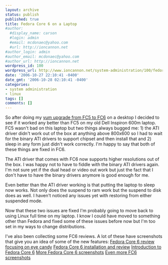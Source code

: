 ```yaml
---
layout: archive
status: publish
published: true
title: Fedora Core 6 on a Laptop
#author:
  #display_name: carson
  #login: admin
  #email: mcdonaec@yahoo.com
  #url: http://ioncannon.net
#author_login: admin
#author_email: mcdonaec@yahoo.com
#author_url: http://ioncannon.net
wordpress_id: 100
wordpress_url: http://www.ioncannon.net/system-administration/100/fedora-core-6-on-a-laptop/
date: '2006-10-27 22:10:41 -0400'
date_gmt: '2006-10-28 02:10:41 -0400'
categories:
- system administration
- linux
tags: []
comments: []
---
```

So after doing my <a href="http://www.ioncannon.net/system-administration/99/upgrade-fc5-to-fc6-with-yum/">yum upgrade from FC5 to FC6</a> on a desktop I decided to see if it worked any better than FC5 on my old Dell Inspiron 600m laptop. FC5 wasn't bad on this laptop but two things always bugged me: 1) the ATI driver didn't work out of the box at anything above 800x600 so I had to wait for the binary ATI drivers to support chipset and then install that and 2) sleep in any form just didn't work correctly. I'm happy to say that both of these things are fixed in FC6.


The ATI driver that comes with FC6 now supports higher resolutions out of the box. I was happy not to have to fiddle with the binary ATI drivers again. I'm not sure yet if the dual head or video out work but just the fact that I don't have to have the binary drivers anymore is good enough for me.

Even better than the ATI driver working is that putting the laptop to sleep now works. Not only does the suspend to ram work but the suspend to disk does as well. I haven't noticed any issues yet with restoring from either suspended mode.

Now that these two issues are fixed I'm probably going to move back to using Linux full time on my laptop. I know I could have moved to something other than Fedora and fixed some of these issues before now but I'm too set in my ways to change distributions.

I've also been collecting some FC6 reviews. A lot of these have screenshots that give you an idea of some of the new features:
<a href="http://lunapark6.com/?p=2454">Fedora Core 6 review focusing on eye candy</a>
<a href="http://www.linuxforums.org/reviews/fedora_core_6_review.html">Fedora Core 6 installation and review</a>
<a href="http://www.redhat.com/magazine/024oct06/features/fc62/?sc_cid=bcm_edmsept_007">Introduction to Fedora Core 6</a>
<a href="http://www.phoronix.com/scan.php?page=article&item=573&num=1">More Fedora Core 6 screenshots</a>
<a href="http://www.thecodingstudio.com/opensource/linux/screenshots/index.php?linux_distribution_sm=Fedora%20Core%206">Even more FC6 screenshots</a>



